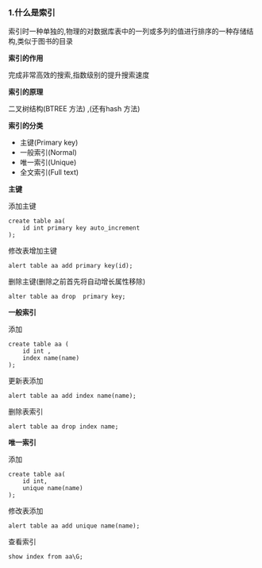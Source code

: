 ### 1.什么是索引

索引时一种单独的,物理的对数据库表中的一列或多列的值进行排序的一种存储结构,类似于图书的目录

**索引的作用**

完成非常高效的搜索,指数级别的提升搜索速度

**索引的原理**

二叉树结构(BTREE 方法)  ,(还有hash 方法)

**索引的分类**

- 主键(Primary key)
- 一般索引(Normal)
- 唯一索引(Unique)
- 全文索引(Full text)

**主键**

添加主键

```
create table aa(
	id int primary key auto_increment
);
```

修改表增加主键

```
alert table aa add primary key(id);
```

删除主键(删除之前首先将自动增长属性移除)

```
alter table aa drop  primary key;
```

**一般索引**

添加

```
create table aa (
	id int ,
	index name(name)
);
```

更新表添加

```
alert table aa add index name(name);
```

删除表索引

```
alert table aa drop index name;
```

**唯一索引**

添加

```
create table aa(
	id int,
	unique name(name)
);
```

修改表添加

```
alert table aa add unique name(name);
```

查看索引

```
show index from aa\G;
```

